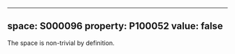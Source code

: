   ---
  space: S000096
  property: P100052
  value: false
  ---
  
  The space is non-trivial by definition.
